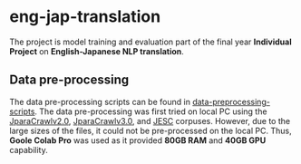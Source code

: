 # eng-jap-translation

The project is model training and evaluation part of the final year **Individual Project** on **English-Japanese NLP translation**. 

## Data pre-processing
The data pre-processing scripts can be found in [data-preprocessing-scripts](/data-preprocessing-scripts/). The data pre-processing was first tried on local PC using the [JparaCrawlv2.0](https://www.kecl.ntt.co.jp/icl/lirg/jparacrawl/), [JparaCrawlv3.0](https://www.kecl.ntt.co.jp/icl/lirg/jparacrawl/), and [JESC](https://nlp.stanford.edu/projects/jesc/) corpuses. However, due to the large sizes of the files, it could not be pre-processed on the local PC. Thus, **Goole Colab Pro** was used as it provided **80GB RAM** and **40GB GPU** capability. 